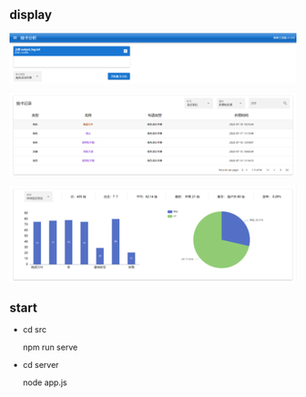 ## display

![](src\assets\display-1.png)

![](src\assets\display-2.png)

![](src\assets\display-3.png)

## start

- cd src

  npm run serve

- cd server

  node app.js